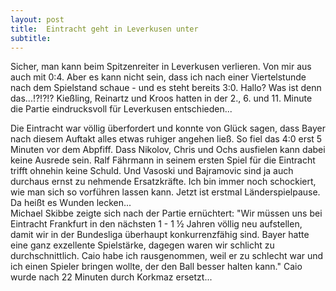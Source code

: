 ```yaml
---
layout: post
title:  Eintracht geht in Leverkusen unter
subtitle:  
---
```


Sicher, man kann beim Spitzenreiter in Leverkusen verlieren. Von mir aus auch mit 0:4. Aber es kann nicht sein, dass ich nach einer Viertelstunde nach dem Spielstand schaue - und es steht bereits 3:0. Hallo? Was ist denn das...!?!?!? Kießling, Reinartz und Kroos hatten in der 2., 6. und 11. Minute die Partie eindrucksvoll für Leverkusen entschieden...

Die Eintracht war völlig überfordert und konnte von Glück sagen, dass Bayer nach diesem Auftakt alles etwas ruhiger angehen ließ. So fiel das 4:0 erst 5 Minuten vor dem Abpfiff. Dass Nikolov, Chris und Ochs ausfielen kann dabei keine Ausrede sein. Ralf Fährmann in seinem ersten Spiel für die Eintracht trifft ohnehin keine Schuld. Und Vasoski und Bajramovic sind ja auch durchaus ernst zu nehmende Ersatzkräfte. Ich bin immer noch schockiert, wie man sich so vorführen lassen kann. Jetzt ist erstmal Länderspielpause. Da heißt es Wunden lecken...  
Michael Skibbe zeigte sich nach der Partie ernüchtert: "Wir müssen uns bei Eintracht Frankfurt in den nächsten 1 - 1 ½ Jahren völlig neu aufstellen, damit wir in der Bundesliga überhaupt konkurrenzfähig sind. Bayer hatte eine ganz exzellente Spielstärke, dagegen waren wir schlicht zu durchschnittlich. Caio habe ich rausgenommen, weil er zu schlecht war und ich einen Spieler bringen wollte, der den Ball besser halten kann." Caio wurde nach 22 Minuten durch Korkmaz ersetzt...
